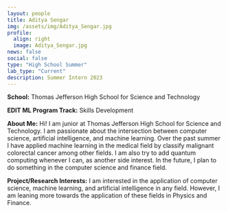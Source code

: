 ```yaml
---
layout: people
title: Aditya Sengar
img: /assets/img/Aditya_Sengar.jpg
profile:
  align: right
  image: Aditya_Sengar.jpg
news: false
social: false
type: "High School Summer"
lab_type: "Current"
description: Summer Intern 2023
---
```


**School:** Thomas Jefferson High School for Science and Technology

**EDIT ML Program Track:**
Skills Development

**About Me:**
Hi! I am junior at Thomas Jefferson High School for Science and Technology. I am passionate about the intersection between computer science, artificial intelligence, and machine learning. Over the past summer I have applied machine learning in the medical field by classify malignant colorectal cancer among other fields. I am also try to add quantum computing whenever I can, as another side interest. In the future, I plan to do something in the computer science and finance field.

**Project/Research Interests:**
I am interested in the application of computer science, machine learning, and artificial intelligence in any field. However, I am leaning more towards the application of these fields in Physics and Finance.
    